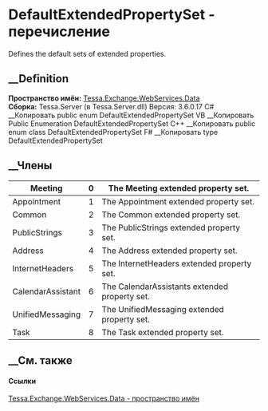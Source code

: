 # DefaultExtendedPropertySet - перечисление
Defines the default sets of extended properties.
## __Definition
 **Пространство имён:**
[Tessa.Exchange.WebServices.Data](N_Tessa_Exchange_WebServices_Data.htm)  
 **Сборка:** Tessa.Server (в Tessa.Server.dll) Версия: 3.6.0.17
C# __Копировать
     public enum DefaultExtendedPropertySet
VB __Копировать
     Public Enumeration DefaultExtendedPropertySet
C++ __Копировать
     public enum class DefaultExtendedPropertySet
F# __Копировать
     type DefaultExtendedPropertySet
##  __Члены
Meeting| 0|  The Meeting extended property set.  
---|---|---  
Appointment| 1|  The Appointment extended property set.  
Common| 2|  The Common extended property set.  
PublicStrings| 3|  The PublicStrings extended property set.  
Address| 4|  The Address extended property set.  
InternetHeaders| 5|  The InternetHeaders extended property set.  
CalendarAssistant| 6|  The CalendarAssistants extended property set.  
UnifiedMessaging| 7|  The UnifiedMessaging extended property set.  
Task| 8|  The Task extended property set.  
## __См. также
#### Ссылки
[Tessa.Exchange.WebServices.Data - пространство
имён](N_Tessa_Exchange_WebServices_Data.htm)
